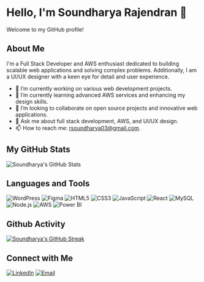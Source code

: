 # Hello, I'm Soundharya Rajendran 👋

Welcome to my GitHub profile!

## About Me

I'm a Full Stack Developer and AWS enthusiast dedicated to building scalable web applications and solving complex problems. Additionally, I am a UI/UX designer with a keen eye for detail and user experience.

- 🔭 I’m currently working on various web development projects.
- 🌱 I’m currently learning advanced AWS services and enhancing my design skills.
- 👯 I’m looking to collaborate on open source projects and innovative web applications.
- 💬 Ask me about full stack development, AWS, and UI/UX design.
- 📫 How to reach me: rsoundharya03@gmail.com.

## My GitHub Stats

![Soundharya's GitHub Stats](https://github-readme-stats.vercel.app/api?username=Soundharya2004&show_icons=true&theme=radical)

## Languages and Tools

![WordPress](https://img.shields.io/badge/WordPress-21759B?style=flat&logo=WordPress&logoColor=white)
![Figma](https://img.shields.io/badge/Figma-F24E1E?style=flat&logo=Figma&logoColor=white)
![HTML5](https://img.shields.io/badge/HTML5-E34F26?style=flat&logo=HTML5&logoColor=white)
![CSS3](https://img.shields.io/badge/CSS3-1572B6?style=flat&logo=CSS3&logoColor=white)
![JavaScript](https://img.shields.io/badge/JavaScript-F7DF1E?style=flat&logo=JavaScript&logoColor=black)
![React](https://img.shields.io/badge/React-61DAFB?style=flat&logo=React&logoColor=black)
![MySQL](https://img.shields.io/badge/MySQL-4479A1?style=flat&logo=MySQL&logoColor=white)
![Node.js](https://img.shields.io/badge/Node.js-339933?style=flat&logo=Node.js&logoColor=white)
![AWS](https://img.shields.io/badge/Amazon_AWS-232F3E?style=flat&logo=AmazonAWS&logoColor=white)
![Power BI](https://img.shields.io/badge/Power_BI-F2C811?style=flat&logo=PowerBI&logoColor=black)

## Github Activity

[![Soundharya's GitHub Streak](https://github-readme-streak-stats.herokuapp.com/?user=Soundharya2004&theme=radical)](https://git.io/streak-stats)

## Connect with Me

[![LinkedIn](https://img.shields.io/badge/-LinkedIn-blue?style=flat&logo=LinkedIn&logoColor=white)](https://www.linkedin.com/in/soundharyarajendran)
[![Email](https://img.shields.io/badge/-Email-blue?style=flat&logo=Gmail&logoColor=white)](mailto:rsoundharya03@gmail.com)


